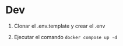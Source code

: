
# Dev

1. Clonar el .env.template y crear el .env

2. Ejecutar el comando ```docker compose up -d```

<!-- 1 Añado carpeta dist/ a .gitignore -->

<!-- 2 Railway - New - PostgresQl - click en "Connect" 
Apartado Available Variables - DATABASE_URL (Clic en el ojo y click en copiar la cadena de conexión)-->

<!-- 3 Pego la nueva cadena de conexión en el archivo .env
POSTGRES_URL=postgresql://postgres:73mdMWyGDJ0nVtvVU0sX@containers-us-west-107.railway.app:6921/railway -->

<!-- 4 En package.json "prisma:migrate:prod": "prisma migrate deploy"
Así cuando hagamos el build de producción se harán las migraciones-->

<!-- 5 Terminal: npm run prisma:migrate:prod
Terminal: npm run build  (Ya estoy en la nueva db y la veo el Railway) -->

<!-- 6 Voy a PM y hago un post POST -->

<!-- 7 Voy a Railway proyecto Progres - OK Ya lo tengo -->

<!-- 8 Vuelvo a poner en .env  POSTGRES_URL=postgresql://postgres:123456@localhost:5432/TODO -->

<!-- 9 En package.json "build": "rimraf ./dist && tsc && npm run prisma:migrate:prod", 
Así cuando hagamos el build de producción se harán las migraciones-->

<!-- 10 Creo el commit y hago el push -->

<!-- 11 Arreglo lo de las vriables de entorno. Dejo solo POSTGRES_URL y PUBLIC_PATH" -->

<!-- 12 Voy a la url que me dan y añado /api/actiones - OK -->

<!-- 13 En PM sustituyo localhost:300 por la url de railway. Hago nuevos POST para rellenar la nueva db de Railway-->